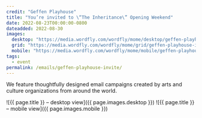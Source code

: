 ```yaml
---
credit: "Geffen Playhouse"
title: "You’re invited to \“The Inheritance\” Opening Weekend"
date: 2022-08-23T00:00:00-0800
dateadded: 2022-08-30
images:
  desktop: "https://media.wordfly.com/wordfly/mome/desktop/geffen-playhouse-invite.jpg"
  grid: "https://media.wordfly.com/wordfly/mome/grid/geffen-playhouse-invite.jpg"
  mobile: "https://media.wordfly.com/wordfly/mome/mobile/geffen-playhouse-invite.jpg"
tags:
  - event
permalink: /emails/geffen-playhouse-invite/
---
```

We feature thoughtfully designed email campaigns created by arts and culture organizations from around the world.

![{{ page.title }} – desktop view]({{ page.images.desktop }})
![{{ page.title }} – mobile view]({{ page.images.mobile }})
